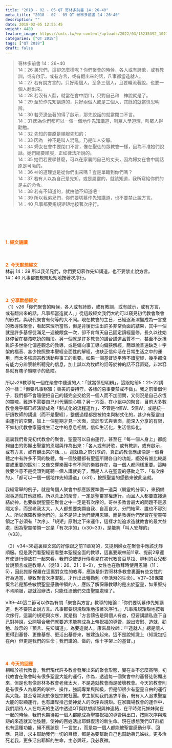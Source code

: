 ```yaml
---
title: "2018 - 02 - 05 QT 哥林多前書 14：26~40"
meta_title: "2018 - 02 - 05 QT 哥林多前書 14：26~40"
description: ""
date: 2018-02-05 12:55:45
weight: 4489
feature_image: https://cmtc.tw/wp-content/uploads/2022/03/15235392_10211799862337740_180693556567566654_o-1.webp
categories: ["QT 2018"]
tags: ["QT 2018"]
draft: false
---
```


<blockquote>哥林多前書 14：26~40<br />
14：26 弟兄們，這卻怎麼樣呢？你們聚會的時候，各人或有詩歌，或有教訓，或有啟示，或有方言，或有翻出來的話，凡事都當造就人。<br />
14：27 若有說方言的，只好兩個人，至多三個人，且要輪流著說，也要一個人翻出來。<br />
14：28 若沒有人翻，就當在會中閉口，只對自己和　神說就是了。<br />
14：29 至於作先知講道的，只好兩個人或是三個人，其餘的就當慎思明辨。<br />
14：30 若旁邊坐著的得了啟示，那先說話的就當閉口不言。<br />
14：31 因為你們都可以一個一個地作先知講道，叫眾人學道理，叫眾人得勸勉。<br />
14：32 先知的靈原是順服先知的；<br />
14：33 因為　神不是叫人混亂，乃是叫人安靜。<br />
14：34 婦女在會中要閉口不言，像在聖徒的眾教會一樣，因為不准她們說話。她們總要順服，正如律法所說的。<br />
14：35 她們若要學甚麼，可以在家裏問自己的丈夫，因為婦女在會中說話原是可恥的。<br />
14：36 神的道理豈是從你們出來嗎？豈是單臨到你們嗎？<br />
14：37 若有人以為自己是先知，或是屬靈的，就該知道，我所寫給你們的是主的命令。<br />
14：38 若有不知道的，就由他不知道吧！<br />
14：39 所以我弟兄們，你們要切慕作先知講道，也不要禁止說方言。<br />
14：40 凡事都要規規矩矩地按著次序行。</blockquote><br />
&nbsp;<br />
<br />
&nbsp;<br />
<br />
<span style="color: #ff6600;"><strong>1. </strong><strong>經文誦讀</strong></span><br />
<br />
<span style="color: #ff6600;"><strong> </strong></span><br />
<br />
<span style="color: #ff6600;"><strong>2. 今天默想</strong><strong>經文<br />
</strong></span>林前 14：39 所以我弟兄們，你們要切慕作先知講道，也不要禁止說方言。<br />
14：40 凡事都要規規矩矩地按著次序行。<br />
<br />
&nbsp;<br />
<br />
<span style="color: #ff6600;"><strong>3. 分享默想經文<br />
</strong></span>（1）v26「你們聚會的時候，各人或有詩歌，或有教訓，或有啟示，或有方言，或有翻出來的話，凡事都當造就人。」從這段經文我們大約可以窺見初代教會聚會的形式，與現代聚會有何等的大不同。現在教會的主日，已經逐漸演變成為一言堂的教導性聚會，看起來理所當然，但是背後衍生出許多非常負面的結果，其中一個就是許多基督徒滿足一週被餵食一次，卻不肯每天自己固定讀經靈修，長久以往始終停留在嬰孩吃奶的階段。另一個就是許多教會的講台講道品質不一，甚至不乏攙雜許多世俗化偏差觀念的教導，或是偏向事工導向偏狹解經，簡單說普遍缺乏十字架的福音、甚少按照整本聖經全面性的解經，也缺乏信仰活在日常生活之中的運用，而太多強調宗教活動與事工的重要。如果一個基督徒平時不讀聖經，幾乎都沒有能力分辨察驗所聽見的信息，加上誤以為牧師的話等於神的話不容置疑，非常容易就有瞎子領瞎子的危險。<br />
<br />
所以v29教導每一個在聚會中聽道的人：「就當慎思明辨」。這跟帖前5：21~22講的一樣：「但要凡事察驗；善美的要持守，各樣的惡事要禁戒不做」。我之前舉個例子，我們都不會隨便把自己的錢完全交給另一個人而不加聞問，又何況是自己永恆的靈魂，難道不需要自己付代價關心嗎？另一方面，在小組中的聚會，目前大多數教會幾乎都已經演變成為「制式化的流程運作」，不管是4個W、5個W，或是統一研讀牧師的講道（而不是聖經），整個過程都是被約束與制式化的，甚少有聖靈自由運行的空間，加上一個星期才見一次面，流於形式與表面，能深入分享的有限，不如初代教會家庭或生活之中的息息相關，信仰生活化，生活信仰化。<br />
<br />
這裏我們看見初代教會的聚會，聖靈可以自由運行，甚至在「每一個人身上」都能夠自由的彰顯出聖靈的恩賜與作為出來：「各人或有詩歌，或有教訓，或有啟示，或有方言，或有翻出來的話…」。這就像之前分享的，真正的教會應該像是一個身體之中有許多不同的肢體，每一個肢體都有聖靈所賜各自的功能，絕沒有誰比較屬靈或重要的區別；又像交響樂團中有不同的樂器存在，每一個人都同樣重要。這時候要注意不是從頭到尾聽一個人講就夠了，而是人人在聖靈的感動之下，「有次序的」、「都可以一個一個地作先知講道」（v31），按照聖靈的感動來彼此造就。<br />
<br />
我經常舉的例子，就是每個人聚會中都應該要準備一道菜（屬靈的分享），來預備服事造就其他肢體。所以真正的聚會，一定是聖靈掌權運行，而且人人都要直接連結於神，也要敏銳聖靈在聚會之中一定是有次序的。哥林多教會最大的問題不是恩賜太多，而是老我太大，人人都想要突顯自我、自高自大、分門結黨、誰也不容別人。所以保羅教導他們的，並不是禁止他們使用恩賜，而是教導他們學習在聖靈帶領之下必須有「次序」、「規矩」原則之下來運作，這樣才能追求造就教會的最大益處，因為聖靈帶領一定是「有次序的」（v30~33），是能夠「叫人安靜的」（v33）。<br />
<br />
（2）v34~38這裏經文寫的好像跟之前11章寫的，又提到婦女在聚會中應該沈靜順服。但是我們看聖經要看整本聖經全面的教導，這裏要跟林前11章、提前2章還有使徒行傳放在一起來看。我們從使徒行傳看見在初代教會百基拉、腓利的女兒都曾說預言或是教導人（徒18：26、21：8~9），女性也在敬拜時使用恩賜（11：5），因此推斷保羅在這裏對女性的教導，應該是針對哥林多教會裏面有些女性的行為過當，導致聚會次序混亂，才作出此種勸勉（參活潑的生命）。V37~38保羅慨言若是那些敏銳聖靈感動帶領的人，應該了解保羅教導的是出於聖靈，如果堅持不肯順服，那就沒辦法，只能任憑他們交由聖靈處理了。<br />
<br />
V39~40這二節可以作為有關「聚會與方言」教導的結論：「你們要切慕作先知講道，也不要禁止說方言。凡事都要規規矩矩地按著次序行。」凡事規規矩矩地按著次序行，這裏的規矩與次序，就是指「方言禱告是與個人有益，但要講請私底下自己對神說，公開場合我們就要追求能夠成為上帝祝福的導管，說出安慰、造就、勸勉、啟示的「預言、先知講道」，為要造就人。康來昌牧師：「『造就人』總是讓人更得到基督、更像基督、更活出基督來，被建造起來。這不是說知識上（知識包括在內）但更是我們的生命；我們講的、做的，像十字架上的基督。」<br />
<br />
&nbsp;<br />
<br />
<span style="color: #ff6600;"><strong>4. 今天的回應<br />
</strong></span>相較於初代教會，我們現代許多教會發展出來的聚會形態，實在並不怎麼高明。初代教會在聚會時有很多聖靈大能的運行，作為，透過每一個聚會中的基督徒彰顯出來，但是也有像哥林多教會老我太大，不是造就教會而是破壞教會。今天的教會則是有很多人為嚴密的掌控、操作，強調專業與階級，但是卻很少有聖靈自由的運行與大能，甚至常常流於像是宗教社團。求主幫助我們追求平衡，既有人人追求聖靈大能的彰顯運行，也有謙卑捨己愛神愛人的次序與規矩。在家職場教會的運作中，我們期待人人在每天的生活中透過QT與默想順服與神連結，在平時弟兄姊妹聚在一起的時候，我們也期待每一個人都能成為聖靈祝福的導管與出口，按照次序與規矩的來造就其他肢體，使神的百姓活出耶穌復活的新生命。現在想想我們QT群組也有這種功能，絕不應該是「一言堂」，而是每一個人都能被聖靈感動分享、回應、見證，求主幫助我們一切的目標，都是為要幫助自己也幫助弟兄姊妹，更多治死老我，更多活出耶穌的生命，主必興旺，我必衰微。<br />
<br />
&nbsp;
        